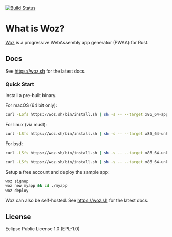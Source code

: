 [![Build Status](https://travis-ci.org/alexkehayias/woz.svg?branch=master)](https://travis-ci.org/alexkehayias/woz)

# What is Woz?

[Woz](https://woz.sh) is a progressive WebAssembly app generator (PWAA) for Rust.

## Docs

See https://woz.sh for the latest docs.

### Quick Start

Install a pre-built binary.

For macOS (64 bit only):

```sh
curl -LSfs https://woz.sh/bin/install.sh | sh -s -- --target x86_64-apple-darwin
```

For linux (via musl):

```sh
curl -LSfs https://woz.sh/bin/install.sh | sh -s -- --target x86_64-unknown-linux-musl
```

For bsd:

```sh
curl -LSfs https://woz.sh/bin/install.sh | sh -s -- --target x86_64-unknown-freebsd
```

```sh
curl -LSfs https://woz.sh/bin/install.sh | sh -s -- --target x86_64-unknown-netbsd
```


Setup a free account and deploy the sample app:

```sh
woz signup
woz new myapp && cd ./myapp
woz deploy
```

Woz can also be self-hosted. See https://woz.sh for the latest docs.

## License

Eclipse Public License 1.0 (EPL-1.0)
